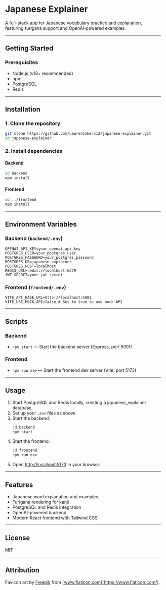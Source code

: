 # Japanese Explainer

A full-stack app for Japanese vocabulary practice and explanation, featuring furigana support and OpenAI-powered examples.

---

## Getting Started

### Prerequisites

- Node.js (v18+ recommended)
- npm
- PostgreSQL
- Redis

---

## Installation

### 1. Clone the repository

```sh
git clone https://github.com/LaurenCoker512/japanese-explainer.git
cd japanese-explainer
```

### 2. Install dependencies

#### Backend

```sh
cd backend
npm install
```

#### Frontend

```sh
cd ../frontend
npm install
```

---

## Environment Variables

### Backend (`backend/.env`)

```
OPENAI_API_KEY=your_openai_api_key
POSTGRES_USER=your_postgres_user
POSTGRES_PASSWORD=your_postgres_password
POSTGRES_DB=japanese_explainer
POSTGRES_HOST=localhost
REDIS_URL=redis://localhost:6379
JWT_SECRET=your_jwt_secret
```

### Frontend (`frontend/.env`)

```
VITE_API_BASE_URL=http://localhost:5001
VITE_USE_MOCK_API=false # Set to true to use mock API
```

---

## Scripts

### Backend

- `npm start` — Start the backend server (Express, port 5001)

### Frontend

- `npm run dev` — Start the frontend dev server (Vite, port 5173)

---

## Usage

1. Start PostgreSQL and Redis locally, creating a japanese_explainer database.
2. Set up your `.env` files as above.
3. Start the backend:
   ```sh
   cd backend
   npm start
   ```
4. Start the frontend:
   ```sh
   cd frontend
   npm run dev
   ```
5. Open [http://localhost:5173](http://localhost:5173) in your browser.

---

## Features

- Japanese word explanation and examples
- Furigana rendering for kanji
- PostgreSQL and Redis integration
- OpenAI-powered backend
- Modern React frontend with Tailwind CSS

---

## License

MIT

---

## Attribution

Favicon art by [Freepik](https://www.flaticon.com/authors/freepik) from [www.flaticon.com](https://www.flaticon.com/).
